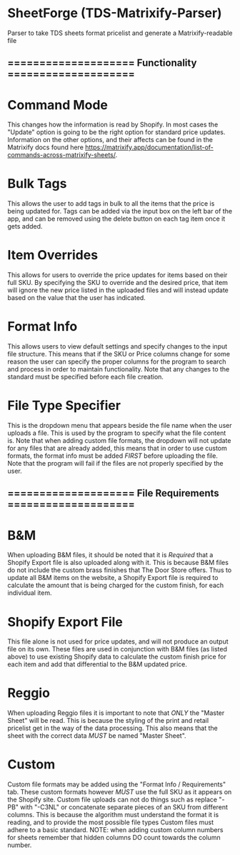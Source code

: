 # SheetForge (TDS-Matrixify-Parser)
Parser to take TDS sheets format pricelist and generate a Matrixify-readable file


## ==================== Functionality ==================== ##

# Command Mode #
This changes how the information is read by Shopify. In most cases the "Update"
option is going to be the right option for standard price updates. Information on
the other options, and their affects can be found in the Matrixify docs found here
https://matrixify.app/documentation/list-of-commands-across-matrixify-sheets/.

# Bulk Tags #
This allows the user to add tags in bulk to all the items that the price is being 
updated for. Tags can be added via the input box on the left bar of the app, and 
can be removed using the delete button on each tag item once it gets added.

# Item Overrides #
This allows for users to override the price updates for items based on their full 
SKU. By specifying the SKU to override and the desired price, that item will ignore 
the new price listed in the uploaded files and will instead update based on the 
value that the user has indicated.

# Format Info #
This allows users to view default settings and specify changes to the input file
structure. This means that if the SKU or Price columns change for some reason 
the user can specify the proper columns for the program to search and process
in order to maintain functionality. Note that any changes to the standard must
be specified before each file creation. 

# File Type Specifier #
This is the dropdown menu that appears beside the file name when the user uploads
a file. This is used by the program to specify what the file content is. 
Note that when adding custom file formats, the dropdown will not update for any
files that are already added, this means that in order to use custom formats, the 
format info must be added *FIRST* before uploading the file.
Note that the program will fail if the files are not properly specified by the user.




## ==================== File Requirements ==================== ##

# B&M #
When uploading B&M files, it should be noted that it is *Required* that a 
Shopify Export file is also uploaded along with it. This is because B&M 
files do not include the custom brass finishes that The Door Store offers.
Thus to update all B&M items on the website, a Shopify Export file 
is required to calculate the amount that is being charged for the custom
finish, for each individual item.

# Shopify Export File #
This file alone is not used for price updates, and will not produce an output
file on its own. These files are used in conjunction with B&M files (as listed
above) to use existing Shopify data to calculate the custom finish price for 
each item and add that differential to the B&M updated price.

# Reggio #
When uploading Reggio files it is important to note that *ONLY* the "Master Sheet"
will be read. This is because the styling of the print and retail pricelist get in
the way of the data processing. This also means that the sheet with the correct data
*MUST* be named "Master Sheet". 

# Custom #
Custom file formats may be added using the "Format Info / Requirements" tab. These 
custom formats however *MUST* use the full SKU as it appears on the Shopify site. 
Custom file uploads can not do things such as replace "-PB" with "-C3NL" or 
concatenate separate pieces of an SKU from different columns. This is because 
the algorithm must understand the format it is reading, and to provide the 
most possible file types Custom files must adhere to a basic standard.
NOTE: when adding custom column numbers for sheets remember that hidden columns DO
count towards the column number.
